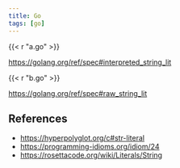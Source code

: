 ```yaml
---
title: Go
tags: [go]
---
```


{{< r "a.go" >}}

<https://golang.org/ref/spec#interpreted_string_lit>

{{< r "b.go" >}}

<https://golang.org/ref/spec#raw_string_lit>

## References

- <https://hyperpolyglot.org/c#str-literal>
- <https://programming-idioms.org/idiom/24>
- <https://rosettacode.org/wiki/Literals/String>
